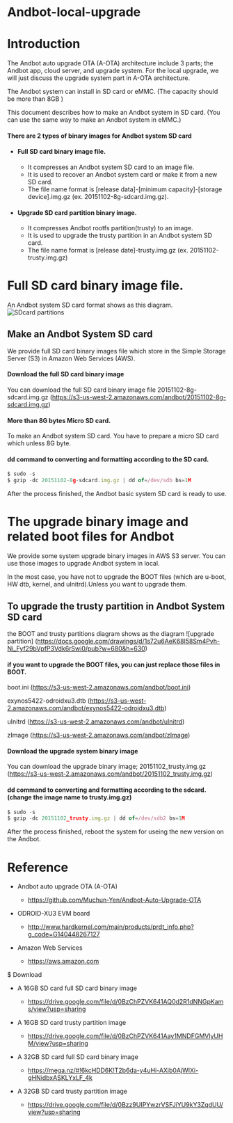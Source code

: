 # Andbot-local-upgrade

# Introduction

The Andbot auto upgrade OTA (A-OTA) architecture include 3 parts; the Andbot app, cloud server, and upgrade system.
For the local upgrade, we will just discuss the upgrade system part in A-OTA architecture.

The Andbot system can install in SD card or eMMC. (The capacity should be more than 8GB )

This document describes how to make an Andbot system in SD card.
	(You can use the same way to make an Andbot system in eMMC.)

#### There are 2 types of binary images for Andbot system SD card
* #### Full SD card binary image file. 
	* It compresses an Andbot system SD card to an image file. 
	* It is used to recover an Andbot system card or make it from a new SD card.
	* The file name format is  [release data]-[minimum capacity]-[storage device].img.gz 
	(ex. 20151102-8g-sdcard.img.gz).

* #### Upgrade SD card partition binary image.
	* It compresses Andbot rootfs partition(trusty) to an image.
	* It is used to upgrade the trusty partition in an Andbot system SD card.
	* The file name format is [release date]-trusty.img.gz 
	(ex. 20151102-trusty.img.gz)
		

# Full SD card binary image file.

An Andbot system SD card format shows as this diagram.
![SDcard partitions](https://docs.google.com/drawings/d/1yWVKoBfOmzN5G0ehQm-baXEqNDuhX32Q_PMMvmwtMic/pub?w=629&h=650)

## Make an Andbot System SD card

We provide full SD card binary images file which store in the Simple Storage Server (S3) in Amazon Web Services (AWS).

#### Download the full SD card binary image
You can download the full SD card binary image file 20151102-8g-sdcard.img.gz	(https://s3-us-west-2.amazonaws.com/andbot/20151102-8g-sdcard.img.gz)

#### More than 8G bytes Micro SD card.   
To make an Andbot system SD card. You have to prepare a micro SD card which unless 8G byte.

#### dd command to converting and formatting according to the SD card.

```javascript
$ sudo -s
$ gzip -dc 20151102-8g-sdcard.img.gz | dd of=/dev/sdb bs=1M
```

After the process finished, the Andbot basic system SD card is ready to use.


# The upgrade binary image and related boot files for Andbot

We provide some system upgrade binary images in AWS S3 server. You can use those images to upgrade Andbot system in local.

In the most case, you have not to upgrade the BOOT files (which are u-boot, HW dtb, kernel, and uInitrd).Unless you want to upgrade them.

## To upgrade the trusty partition in Andbot System SD card

the BOOT and trusty partitions diagram shows as the diagram
![upgrade partition] (https://docs.google.com/drawings/d/1s72u6AeK68l58Sm4Pvh-Ni_Fyf29bVpfP3Vdk6rSwi0/pub?w=680&h=630) 

#### if you want to upgrade the BOOT files, you can just replace those files in BOOT.
boot.ini	(https://s3-us-west-2.amazonaws.com/andbot/boot.ini)

exynos5422-odroidxu3.dtb	(https://s3-us-west-2.amazonaws.com/andbot/exynos5422-odroidxu3.dtb)

uInitrd	(https://s3-us-west-2.amazonaws.com/andbot/uInitrd)

zImage	(https://s3-us-west-2.amazonaws.com/andbot/zImage)


#### Download the upgrade system binary image
You can download the upgrade binary image; 20151102_trusty.img.gz	(https://s3-us-west-2.amazonaws.com/andbot/20151102_trusty.img.gz)

#### dd command to converting and formatting according to the sdcard.(change the image name to trusty.img.gz)

```javascript
$ sudo -s
$ gzip -dc 20151102_trusty.img.gz | dd of=/dev/sdb2 bs=1M
``` 

After the process finished, reboot the system for useing the new version on the Andbot.

# Reference
* Andbot auto upgrade OTA (A-OTA)
	* https://github.com/Muchun-Yen/Andbot-Auto-Upgrade-OTA

* ODROID-XU3 EVM board 
	* http://www.hardkernel.com/main/products/prdt_info.php?g_code=G140448267127	

* Amazon Web Services
	* https://aws.amazon.com


$ Download
 	
* A 16GB SD card full SD card binary image 
	* https://drive.google.com/file/d/0BzChPZVK641AQ0d2R1dNNGpKams/view?usp=sharing

* A	16GB SD card trusty partition image 
	* https://drive.google.com/file/d/0BzChPZVK641Aay1MNDFGMVlyUHM/view?usp=sharing

* A 32GB SD card full SD card binary image
	* https://mega.nz/#!6kcHDD6K!T2b6da-y4uHi-AXib0AjWIXi-gHNidbxASKLYxLF_4k
	
* A 32GB SD card trusty partition image
	* https://drive.google.com/file/d/0Bzz9UIPYwzrVSFJiYU9kY3ZqdUU/view?usp=sharing	